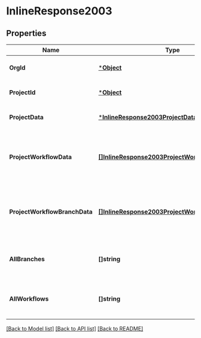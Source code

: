 # InlineResponse2003

## Properties
Name | Type | Description | Notes
------------ | ------------- | ------------- | -------------
**OrgId** | [***Object**](.md) | The unique ID of the organization | [optional] [default to null]
**ProjectId** | [***Object**](.md) | The unique ID of the project | [optional] [default to null]
**ProjectData** | [***InlineResponse2003ProjectData**](inline_response_200_3_project_data.md) |  | [optional] [default to null]
**ProjectWorkflowData** | [**[]InlineResponse2003ProjectWorkflowData**](inline_response_200_3_project_workflow_data.md) | A list of metrics and trends data for workflows for a given project. | [optional] [default to null]
**ProjectWorkflowBranchData** | [**[]InlineResponse2003ProjectWorkflowBranchData**](inline_response_200_3_project_workflow_branch_data.md) | A list of metrics and trends data for branches for a given project. | [optional] [default to null]
**AllBranches** | **[]string** | A list of all the branches for a given project. | [optional] [default to null]
**AllWorkflows** | **[]string** | A list of all the workflows for a given project. | [optional] [default to null]

[[Back to Model list]](../README.md#documentation-for-models) [[Back to API list]](../README.md#documentation-for-api-endpoints) [[Back to README]](../README.md)

